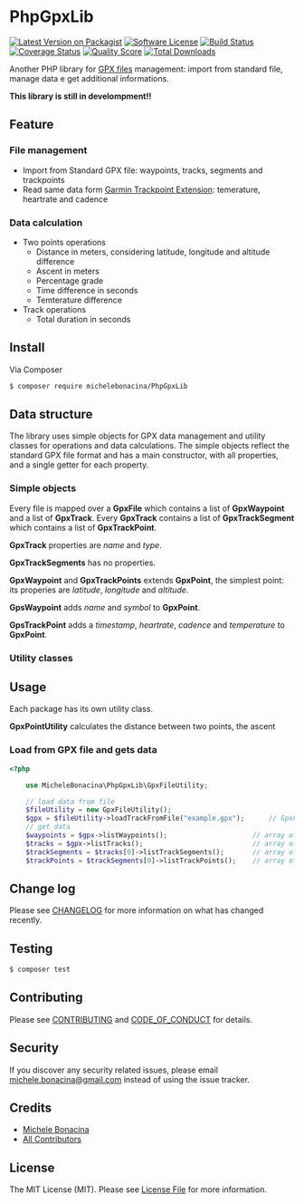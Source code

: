 # PhpGpxLib

[![Latest Version on Packagist][ico-version]][link-packagist]
[![Software License][ico-license]](LICENSE.md)
[![Build Status][ico-travis]][link-travis]
[![Coverage Status][ico-scrutinizer]][link-scrutinizer]
[![Quality Score][ico-code-quality]][link-code-quality]
[![Total Downloads][ico-downloads]][link-downloads]


Another PHP library for [GPX files](https://en.wikipedia.org/wiki/GPS_Exchange_Format) management: import from standard file, manage data e get additional informations.

**This library is still in develompment!!**

## Feature

### File management

- Import from Standard GPX file: waypoints, tracks, segments and trackpoints
- Read same data form [Garmin Trackpoint Extension](https://www8.garmin.com/xmlschemas/TrackPointExtensionv1.xsd): temerature, heartrate and cadence

### Data calculation
- Two points operations
    - Distance in meters, considering latitude, longitude and altitude difference 
    - Ascent in meters
    - Percentage grade
    - Time difference in seconds
    - Temterature difference
- Track operations
    - Total duration in seconds

## Install

Via Composer

``` bash
$ composer require michelebonacina/PhpGpxLib
```

## Data structure

The library uses simple objects for GPX data management and utility classes for operations and data calculations. The simple objects reflect the standard GPX file format and has a main constructor, with all properties, and a single getter for each property.

### Simple objects

Every file is mapped over a **GpxFile** which contains a list of **GpxWaypoint** and a list of **GpxTrack**. Every **GpxTrack** contains a list of **GpxTrackSegment** which contains a list of **GpxTrackPoint**.

**GpxTrack** properties are *name* and *type*.

**GpxTrackSegments** has no properties.

**GpxWaypoint** and **GpxTrackPoints** extends **GpxPoint**, the simplest point: its properies are *latitude*, *longitude* and *altitude*.

**GpsWaypoint** adds *name* and *symbol* to **GpxPoint**.

**GpsTrackPoint** adds a *timestamp*, *heartrate*, *cadence* and *temperature* to **GpxPoint**.

### Utility classes

## Usage

Each package has its own utility class.

**GpxPointUtility** calculates the distance between two points, the ascent

### Load from GPX file and gets data
``` php
<?php

    use MicheleBonacina\PhpGpxLib\GpxFileUtility;

    // load data from file
    $fileUtility = new GpxFileUtility();
    $gpx = $fileUtility->loadTrackFromFile("example.gpx");      // GpxFile
    // get data
    $waypoints = $gpx->listWaypoints();                     // array of GpxWaypoint
    $tracks = $gpx->listTracks();                           // array of GpxTrack
    $trackSegments = $tracks[0]->listTrackSegments();       // array of GpxTrackSegment
    $trackPoints = $trackSegments[0]->listTrackPoints();    // array of GpxTrackPoints

```

## Change log

Please see [CHANGELOG](CHANGELOG.md) for more information on what has changed recently.

## Testing

``` bash
$ composer test
```

## Contributing

Please see [CONTRIBUTING](CONTRIBUTING.md) and [CODE_OF_CONDUCT](CODE_OF_CONDUCT.md) for details.

## Security

If you discover any security related issues, please email michele.bonacina@gmail.com instead of using the issue tracker.

## Credits

- [Michele Bonacina][link-author]
- [All Contributors][link-contributors]

## License

The MIT License (MIT). Please see [License File](LICENSE.md) for more information.

[ico-version]: https://img.shields.io/packagist/v/michelebonacina/PhpGpxLib.svg?style=flat-square
[ico-license]: https://img.shields.io/badge/license-MIT-brightgreen.svg?style=flat-square
[ico-travis]: https://img.shields.io/travis/michelebonacina/PhpGpxLib/master.svg?style=flat-square
[ico-scrutinizer]: https://img.shields.io/scrutinizer/coverage/g/michelebonacina/PhpGpxLib.svg?style=flat-square
[ico-code-quality]: https://img.shields.io/scrutinizer/g/michelebonacina/PhpGpxLib.svg?style=flat-square
[ico-downloads]: https://img.shields.io/packagist/dt/michelebonacina/PhpGpxLib.svg?style=flat-square

[link-packagist]: https://packagist.org/packages/michelebonacina/PhpGpxLib
[link-travis]: https://travis-ci.org/michelebonacina/PhpGpxLib
[link-scrutinizer]: https://scrutinizer-ci.com/g/michelebonacina/PhpGpxLib/code-structure
[link-code-quality]: https://scrutinizer-ci.com/g/michelebonacina/PhpGpxLib
[link-downloads]: https://packagist.org/packages/michelebonacina/PhpGpxLib
[link-author]: https://github.com/michelebonacina
[link-contributors]: ../../contributors
